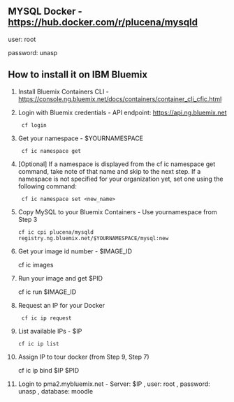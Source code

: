 MYSQL Docker - https://hub.docker.com/r/plucena/mysqld
---------------

user: root

password: unasp


How to install it on IBM Bluemix
-----------------

1. Install Bluemix Containers CLI - https://console.ng.bluemix.net/docs/containers/container_cli_cfic.html

2. Login with Bluemix credentials - API endpoint: https://api.ng.bluemix.net

        cf login


3. Get your namespace - $YOURNAMESPACE

        cf ic namespace get
  
        
4. [Optional] If a namespace is displayed from the cf ic namespace get command, take note of that name and skip to the next step. If a namespace is not specified for your organization yet, set one using the following command:

        cf ic namespace set <new_name>
        
        
5.  Copy MySQL to your Bluemix Containers - Use yournamespace from Step 3 

        cf ic cpi plucena/mysqld registry.ng.bluemix.net/$YOURNAMESPACE/mysql:new
        

6.   Get your image id number - $IMAGE_ID

        cf ic images
        
7.   Run your image and get $PID 
        
        cf ic run  $IMAGE_ID               

8.  Request an IP for your Docker
       
         cf ic ip request


9.  List available IPs  - $IP
 
        cf ic ip list

10.  Assign IP to tour docker (from Step 9, Step 7)
        
        cf ic ip bind $IP $PID


11.  Login to pma2.mybluemix.net -  Server: $IP , user: root , password: unasp , database: moodle
